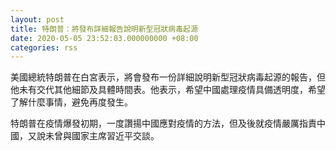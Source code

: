 ```yaml
---
layout: post
title: 特朗普：將發布詳細報告說明新型冠狀病毒起源
date: 2020-05-05 23:52:03.000000000 +08:00
categories: rss
---
```


美國總統特朗普在白宮表示，將會發布一份詳細說明新型冠狀病毒起源的報告，但他未有交代其他細節及具體時間表。他表示，希望中國處理疫情具備透明度，希望了解什麼事情，避免再度發生。

特朗普在疫情爆發初期，一度讚揚中國應對疫情的方法，但及後就疫情嚴厲指責中國，又說未曾與國家主席習近平交談。
